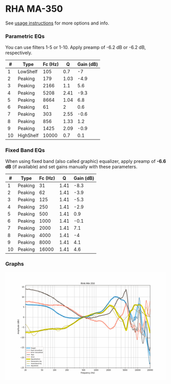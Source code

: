 # RHA MA-350
See [usage instructions](https://github.com/jaakkopasanen/AutoEq#usage) for more options and info.

### Parametric EQs
You can use filters 1-5 or 1-10. Apply preamp of -6.2 dB or -6.2 dB, respectively.

|   # | Type      |   Fc (Hz) |    Q |   Gain (dB) |
|-----|-----------|-----------|------|-------------|
|   1 | LowShelf  |       105 | 0.7  |        -7   |
|   2 | Peaking   |       179 | 1.03 |        -4.9 |
|   3 | Peaking   |      2166 | 1.1  |         5.6 |
|   4 | Peaking   |      5208 | 2.41 |        -9.3 |
|   5 | Peaking   |      8664 | 1.04 |         6.8 |
|   6 | Peaking   |        61 | 2    |         0.6 |
|   7 | Peaking   |       303 | 2.55 |        -0.6 |
|   8 | Peaking   |       856 | 1.33 |         1.2 |
|   9 | Peaking   |      1425 | 2.09 |        -0.9 |
|  10 | HighShelf |     10000 | 0.7  |         0.1 |

### Fixed Band EQs
When using fixed band (also called graphic) equalizer, apply preamp of **-6.6 dB** (if available) and set gains manually with these parameters.

|   # | Type    |   Fc (Hz) |    Q |   Gain (dB) |
|-----|---------|-----------|------|-------------|
|   1 | Peaking |        31 | 1.41 |        -8.3 |
|   2 | Peaking |        62 | 1.41 |        -3.9 |
|   3 | Peaking |       125 | 1.41 |        -5.3 |
|   4 | Peaking |       250 | 1.41 |        -2.9 |
|   5 | Peaking |       500 | 1.41 |         0.9 |
|   6 | Peaking |      1000 | 1.41 |        -0.1 |
|   7 | Peaking |      2000 | 1.41 |         7.1 |
|   8 | Peaking |      4000 | 1.41 |        -4   |
|   9 | Peaking |      8000 | 1.41 |         4.1 |
|  10 | Peaking |     16000 | 1.41 |         4.6 |

### Graphs
![](./RHA%20MA-350.png)

